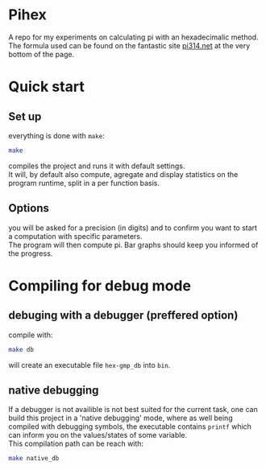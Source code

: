 # Pihex
A repo for my experiments on calculating pi with an hexadecimalic method.\
The formula used can be found on the fantastic site [pi314.net](http://www.pi314.net/eng/algo.php) at the very bottom of the page.

# Quick start

## Set up

everything is done with `make`:

```bash
make
```

compiles the project and runs it with default settings.\
It will, by default also compute, agregate and display statistics on the program runtime, split in a per function basis.

## Options

you will be asked for a precision (in digits) and to confirm you want to start a computation with specific parameters.\
The program will then compute pi. Bar graphs should keep you informed of the progress.

# Compiling for debug mode

## debuging with a debugger (preffered option)

compile with:
```bash
make db
```

will create an executable file `hex-gmp_db` into `bin`.

## native debugging

If a debugger is not availible is not best suited for the current task, one can build this project in a 'native debugging' mode, where as well being compiled with debugging symbols, the executable contains `printf` which can inform you on the values/states of some variable.\
This compilation path can be reach with:

```bash
make native_db
```